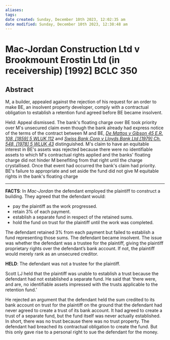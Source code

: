```yaml
---
aliases: 
tags: 
date created: Sunday, December 10th 2023, 12:02:35 am
date modified: Sunday, December 10th 2023, 12:38:48 am
---
```


# Mac-Jordan Construction Ltd v Brookmount Erostin Ltd (in receivership) [1992] BCLC 350

## Abstract

M, a builder, appealed against the rejection of his request for an order to make BE, an insolvent property developer, comply with a contractual obligation to establish a retention fund agreed before BE became insolvent.

Held: Appeal dismissed. The bank's floating charge over BE took priority over M's unsecured claim even though the bank already had express notice of the terms of the contract between M and BE, _[De Mattos v Gibson 45 E.R. 108, [1859] 5 WLUK 112](https://uk.westlaw.com/Document/I40EFBF50E57111DAB242AFEA6182DD7E/View/FullText.html?originationContext=document&transitionType=DocumentItem&ppcid=054bad203ae04dd69496d6b91704eb3f&contextData=(sc.Default))_ and _[Swiss Bank Corp v Lloyds Bank Ltd [1979] Ch. 548, [1978] 5 WLUK 43](https://uk.westlaw.com/Document/IC721B231E42811DA8FC2A0F0355337E9/View/FullText.html?originationContext=document&transitionType=DocumentItem&ppcid=054bad203ae04dd69496d6b91704eb3f&contextData=(sc.Default))_ distinguished. M's claim to have an equitable interest in BE's assets was rejected because there were no identifiable assets to which M's contractual rights applied and the banks' floating charge did not hinder M benefiting from that right until the charge crystallised. Once that event had occurred the bank's claim had priority. BE's failure to appropriate and set aside the fund did not give M equitable rights in the bank's floating charge

---

**FACTS**: In _Mac-Jordan_ the defendant employed the plaintiff to construct a building. They agreed that the defendant would:

- pay the plaintiff as the work progressed.
- retain 3% of each payment.
- establish a separate fund in respect of the retained sums.
- hold the fund on trust for the plaintiff until the work was completed.

The defendant retained 3% from each payment but failed to establish a fund representing those sums. The defendant became insolvent. The issue was whether the defendant was a trustee for the plaintiff, giving the plaintiff proprietary rights over the defendant’s bank account. If not, the plaintiff would merely rank as an unsecured creditor.

**HELD**: The defendant was not a trustee for the plaintiff.

Scott LJ held that the plaintiff was unable to establish a trust because the defendant had not established a separate fund. He said that ‘there were, and are, no identifiable assets impressed with the trusts applicable to the retention fund.’

He rejected an argument that the defendant held the sum credited to its bank account on trust for the plaintiff on the ground that the defendant had never agreed to create a trust of its bank account. It had agreed to create a trust of a separate fund, but the fund itself was never actually established. In short, there was no trust because there was no trust property. The defendant had breached its contractual obligation to create the fund. But this only gave rise to a personal right to sue the defendant for the money.
